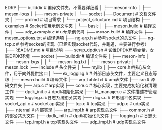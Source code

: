 EDRP
├── builddir # 编译文件夹，不需要详细看
│   ├── meson-info
│   ├── meson-logs
│   ├── meson-private
│   └── socket
├── Document # 文档文件夹
│   ├── prd.md # 项目需求
│   └── project_srtucture.md # 项目结构
├── examples # Socket使用示例文件夹
│   └── basic
│       ├── meson.build # 编译文件
│       └── udp_example.c # udp示例代码
├── meson.build # 编译文件
├── meson_options.txt # 编译选项
├── ng-arp.h # 参考socket的头文件
├── ng-tcp.c # 参考socket的实现（已经实现socket代码，并跑通，主要进行参考）
├── README.md # 项目说明
├── setup_dpdk.sh # 设置DPDK环境变量，安装DPDK环境
└── socket
    ├── builddir # 编译文件夹
    │   ├── meson-info
    │   ├── meson-logs
    │   │   └── meson-log.txt
    │   └── meson-private
    │       └── meson.lock
    ├── include # 头文件夹
    │   └── mylib
    │       ├── core.h #核心头文件，用于向外提供接口
    │       └── ex_logging.h # 外部日志头文件，主要定义日志等级
    ├── meson.build # 编译文件
    ├── arp_table.txt # arp表文件
    ├── src # 源码文件夹
       ├── arp.c # arp实现
       ├── core.c # 核心实现，主要完成初始化和清理工作
       ├── dpdk_init.c # dpdk初始化实现
       ├── fd_manager.c # 文件描述符管理实现
       ├── logging.c #日志系统相关实现
       ├── rings.c # 环形缓冲区实现
       ├── socket_api.c # socket api实现
       ├── tcp.c # tcp实现
       ├── udp.c # udp实现
       ├── internal # 内部实现
          ├── arp_impl.h # arp实现头文件
          ├── common.h # 内部公共头文件
          ├── dpdk_init.h # dpdk初始化头文件
          ├── logging.h # 日志头文件
          ├── tcp_impl.h # tcp实现头文件
          └── udp_impl.h # udp实现头文件


